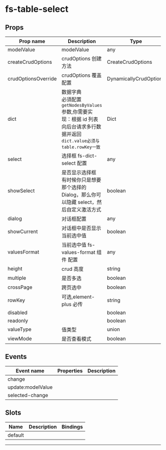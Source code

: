 # fs-table-select

## Props

| Prop name           | Description                                                                                                                         | Type                   | Values | Default   |
| ------------------- | ----------------------------------------------------------------------------------------------------------------------------------- | ---------------------- | ------ | --------- |
| modelValue          | modelValue                                                                                                                          | any                    | -      |           |
| createCrudOptions   | crudOptions 创建方法                                                                                                                | CreateCrudOptions      | -      |           |
| crudOptionsOverride | crudOptions 覆盖配置                                                                                                                | DynamicallyCrudOptions | -      | undefined |
| dict                | 数据字典<br/>必須配置`getNodesByValues`参数,你需要实现：根据 id 列表向后台请求多行数据并返回<br/>`dict.value必须与table.rowKey一致` | Dict                   | -      |           |
| select              | 选择框 fs-dict-select 配置                                                                                                          | any                    | -      | undefined |
| showSelect          | 是否显示选择框<br/>有时候你只是想要那个选择的 Dialog，那么你可以隐藏 select，然后自定义激活方式                                     | boolean                | -      | true      |
| dialog              | 对话框配置                                                                                                                          | any                    | -      | undefined |
| showCurrent         | 对话框中是否显示当前选中值                                                                                                          | boolean                | -      | true      |
| valuesFormat        | 当前选中值 fs-values-format 组件 配置                                                                                               | any                    | -      | undefined |
| height              | crud 高度                                                                                                                           | string                 | -      | undefined |
| multiple            | 是否多选                                                                                                                            | boolean                | -      |           |
| crossPage           | 跨页选中                                                                                                                            | boolean                | -      | true      |
| rowKey              | 可选,element-plus 必传                                                                                                              | string                 | -      | undefined |
| disabled            |                                                                                                                                     | boolean                | -      | false     |
| readonly            |                                                                                                                                     | boolean                | -      | false     |
| valueType           | 值类型                                                                                                                              | union                  | -      | "value"   |
| viewMode            | 是否查看模式                                                                                                                        | boolean                | -      | false     |

## Events

| Event name        | Properties | Description |
| ----------------- | ---------- | ----------- |
| change            |            |
| update:modelValue |            |
| selected-change   |            |

## Slots

| Name    | Description | Bindings |
| ------- | ----------- | -------- |
| default |             |          |

---
